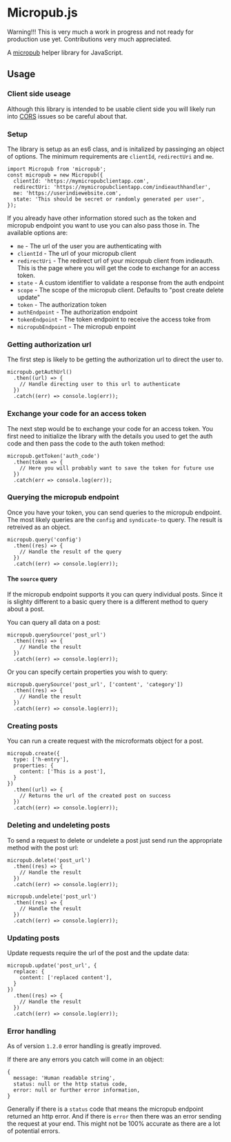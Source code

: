 # Micropub.js

Warning!!! This is very much a work in progress and not ready for production use yet. Contributions very much appreciated.

A [micropub](https://micropub.net/) helper library for JavaScript.

## Usage

### Client side useage

Although this library is intended to be usable client side you will likely run into [CORS](https://en.wikipedia.org/wiki/Cross-origin_resource_sharing) issues so be careful about that.

### Setup

The library is setup as an es6 class, and is initalized by passinging an object of options. The minimum requirements are `clientId`, `redirectUri` and `me`.

    import Micropub from 'micropub';
    const micropub = new Micropub({
      clientId: 'https://mymicropubclientapp.com',
      redirectUri: 'https://mymicropubclientapp.com/indieauthhandler',
      me: 'https://userindiewebsite.com',
      state: 'This should be secret or randomly generated per user',
    });

If you already have other information stored such as the token and micropub endpoint you want to use you can also pass those in. The available options are:

- `me` - The url of the user you are authenticating with
- `clientId` - The url of your micropub client
- `redirectUri` - The redirect url of your micropub client from indieauth. This is the page where you will get the code to exchange for an access token.
- `state` - A custom identifier to validate a response from the auth endpoint
- `scope` - The scope of the micropub client. Defaults to "post create delete update"
- `token` - The authorization token
- `authEndpoint` - The authorization endpoint
- `tokenEndpoint` - The token endpoint to receive the access toke from
- `micropubEndpoint` - The micropub enpoint

### Getting authorization url

The first step is likely to be getting the authorization url to direct the user to.

    micropub.getAuthUrl()
      .then((url) => {
        // Handle directing user to this url to authenticate
      })
      .catch((err) => console.log(err));

### Exchange your code for an access token

The next step would be to exchange your code for an access token. You first need to initialize the library with the details you used to get the auth code and then pass the code to the auth token method:

    micropub.getToken('auth_code')
      .then(token => {
        // Here you will probably want to save the token for future use
      })
      .catch(err => console.log(err));

### Querying the micropub endpoint

Once you have your token, you can send queries to the micropub endpoint. The most likely queries are the `config` and `syndicate-to` query. The result is retreived as an object.

    micropub.query('config')
      .then((res) => {
        // Handle the result of the query
      })
      .catch((err) => console.log(err));

#### The `source` query

If the micropub endpoint supports it you can query individual posts. Since it is slighty different to a basic query there is a different method to query about a post.

You can query all data on a post:

    micropub.querySource('post_url')
      .then((res) => {
        // Handle the result
      })
      .catch((err) => console.log(err));

Or you can specify certain properties you wish to query:

    micropub.querySource('post_url', ['content', 'category'])
      .then((res) => {
        // Handle the result
      })
      .catch((err) => console.log(err));

### Creating posts

You can run a create request with the microformats object for a post.

    micropub.create({
      type: ['h-entry'],
      properties: {
        content: ['This is a post'],
      }
    })
      .then((url) => {
        // Returns the url of the created post on success
      })
      .catch((err) => console.log(err));

### Deleting and undeleting posts

To send a request to delete or undelete a post just send run the appropriate method with the post url:

    micropub.delete('post_url')
      .then((res) => {
        // Handle the result
      })
      .catch((err) => console.log(err));

    micropub.undelete('post_url')
      .then((res) => {
        // Handle the result
      })
      .catch((err) => console.log(err));

### Updating posts

Update requests require the url of the post and the update data:

    micropub.update('post_url', {
      replace: {
        content: ['replaced content'],
      }
    })
      .then((res) => {
        // Handle the result
      })
      .catch((err) => console.log(err));

### Error handling

As of version `1.2.0` error handling is greatly improved.

If there are any errors you catch will come in an object: 

    {
      message: 'Human readable string',
      status: null or the http status code,
      error: null or further error information,
    }

Generally if there is a `status` code that means the micropub endpoint returned an http error.
And if there is `error` then there was an error sending the request at your end.
This might not be 100% accurate as there are a lot of potential errors.
